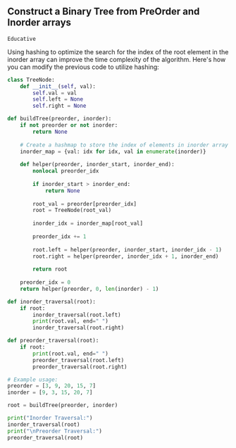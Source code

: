 ## Construct a Binary Tree from PreOrder and Inorder arrays
`Educative`

Using hashing to optimize the search for the index of the root element in the inorder array can improve the time complexity of the algorithm. Here's how you can modify the previous code to utilize hashing:

```python
class TreeNode:
    def __init__(self, val):
        self.val = val
        self.left = None
        self.right = None

def buildTree(preorder, inorder):
    if not preorder or not inorder:
        return None
    
    # Create a hashmap to store the index of elements in inorder array
    inorder_map = {val: idx for idx, val in enumerate(inorder)}
    
    def helper(preorder, inorder_start, inorder_end):
        nonlocal preorder_idx
        
        if inorder_start > inorder_end:
            return None
        
        root_val = preorder[preorder_idx]
        root = TreeNode(root_val)
        
        inorder_idx = inorder_map[root_val]
        
        preorder_idx += 1
        
        root.left = helper(preorder, inorder_start, inorder_idx - 1)
        root.right = helper(preorder, inorder_idx + 1, inorder_end)
        
        return root
    
    preorder_idx = 0
    return helper(preorder, 0, len(inorder) - 1)

def inorder_traversal(root):
    if root:
        inorder_traversal(root.left)
        print(root.val, end=" ")
        inorder_traversal(root.right)

def preorder_traversal(root):
    if root:
        print(root.val, end=" ")
        preorder_traversal(root.left)
        preorder_traversal(root.right)

# Example usage:
preorder = [3, 9, 20, 15, 7]
inorder = [9, 3, 15, 20, 7]

root = buildTree(preorder, inorder)

print("Inorder Traversal:")
inorder_traversal(root)
print("\nPreorder Traversal:")
preorder_traversal(root)
```
